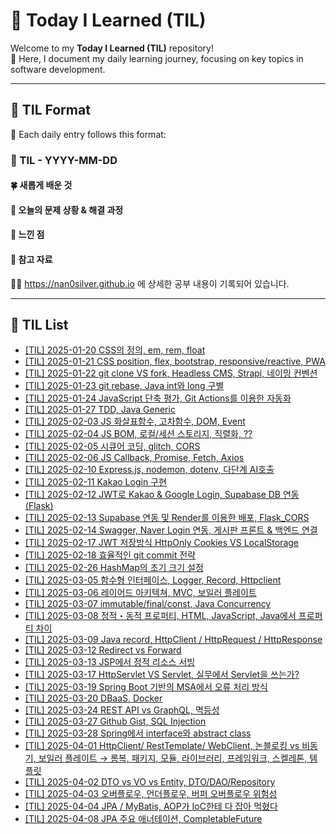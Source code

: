 # 🌟 Today I Learned (TIL)

Welcome to my **Today I Learned (TIL)** repository! <br>
🚀 Here, I document my daily learning journey, focusing on key topics in software development.

---

## 📝 TIL Format

📅 Each daily entry follows this format:

### 📖 TIL - YYYY-MM-DD

#### 🍀 새롭게 배운 것

#### 🍎 오늘의 문제 상황 & 해결 과정

#### 🦄 느낀 점

#### 🐬 참고 자료

🐯🐯 https://nan0silver.github.io 에 상세한 공부 내용이 기록되어 있습니다.

---

## 📌 TIL List
- [[TIL] 2025-01-20 CSS의 정의, em, rem, float](https://github.com/nan0silver/TIL/issues/2)
- [[TIL] 2025-01-21 CSS position, flex, bootstrap, responsive/reactive, PWA](https://github.com/nan0silver/TIL/issues/3)
- [[TIL] 2025-01-22 git clone VS fork, Headless CMS, Strapi, 네이밍 컨벤션](https://github.com/nan0silver/TIL/issues/4)
- [[TIL] 2025-01-23 git rebase, Java int와 long 구별](https://github.com/nan0silver/TIL/issues/5)
- [[TIL] 2025-01-24 JavaScript 단축 평가, Git Actions를 이용한 자동화](https://github.com/nan0silver/TIL/issues/6)
- [[TIL] 2025-01-27 TDD, Java Generic](https://github.com/nan0silver/TIL/issues/7)
- [[TIL] 2025-02-03 JS 화살표함수, 고차함수, DOM, Event](https://github.com/nan0silver/TIL/issues/9)
- [[TIL] 2025-02-04 JS BOM, 로컬/세션 스토리지, 직렬화, ??](https://github.com/nan0silver/TIL/issues/10)
- [[TIL] 2025-02-05 시큐어 코딩, glitch, CORS](https://github.com/nan0silver/TIL/issues/11)
- [[TIL] 2025-02-06 JS Callback, Promise, Fetch, Axios](https://github.com/nan0silver/TIL/issues/12)
- [[TIL] 2025-02-10 Express.js, nodemon, dotenv, 다단계 AI호출](https://github.com/nan0silver/TIL/issues/13)
- [[TIL] 2025-02-11 Kakao Login 구현](https://github.com/nan0silver/TIL/issues/14)
- [[TIL] 2025-02-12 JWT로 Kakao & Google Login, Supabase DB 연동 (Flask)](https://github.com/nan0silver/TIL/issues/15)
- [[TIL] 2025-02-13 Supabase 연동 및 Render를 이용한 배포, Flask_CORS](https://github.com/nan0silver/TIL/issues/16)
- [[TIL] 2025-02-14 Swagger, Naver Login 연동, 게시판 프론트 & 백엔드 연결](https://github.com/nan0silver/TIL/issues/17)
- [[TIL] 2025-02-17 JWT 저장방식 HttpOnly Cookies VS LocalStorage](https://github.com/nan0silver/TIL/issues/18)
- [[TIL] 2025-02-18 효율적인 git commit 전략](https://github.com/nan0silver/TIL/issues/19)
- [[TIL] 2025-02-26 HashMap의 초기 크기 설정](https://github.com/nan0silver/TIL/issues/20)
- [[TIL] 2025-03-05 함수형 인터페이스, Logger, Record, Httpclient](https://github.com/nan0silver/TIL/issues/21)
- [[TIL] 2025-03-06 레이어드 아키텍쳐, MVC, 보일러 플레이트](https://github.com/nan0silver/TIL/issues/22)
- [[TIL] 2025-03-07 immutable/final/const, Java Concurrency](https://github.com/nan0silver/TIL/issues/23)
- [[TIL] 2025-03-08 정적・동적 프로퍼티, HTML, JavaScript, Java에서 프로퍼티 차이](https://github.com/nan0silver/TIL/issues/24)
- [[TIL] 2025-03-09 Java record, HttpClient / HttpRequest / HttpResponse](https://github.com/nan0silver/TIL/issues/25)
- [[TIL] 2025-03-12 Redirect vs Forward](https://github.com/nan0silver/TIL/issues/26)
- [[TIL] 2025-03-13 JSP에서 정적 리소스 서빙](https://github.com/nan0silver/TIL/issues/27)
- [[TIL] 2025-03-17 HttpServlet VS Servlet, 실무에서 Servlet을 쓰는가?](https://github.com/nan0silver/TIL/issues/28)
- [[TIL] 2025-03-19 Spring Boot 기반의 MSA에서 오류 처리 방식](https://github.com/nan0silver/TIL/issues/29)
- [[TIL] 2025-03-20 DBaaS, Docker](https://github.com/nan0silver/TIL/issues/30)
- [[TIL] 2025-03-24 REST API vs GraphQL, 멱등성](https://github.com/nan0silver/TIL/issues/31)
- [[TIL] 2025-03-27 Github Gist, SQL Injection](https://github.com/nan0silver/TIL/issues/32)
- [[TIL] 2025-03-28 Spring에서 interface와 abstract class](https://github.com/nan0silver/TIL/issues/33)
- [[TIL] 2025-04-01 HttpClient/ RestTemplate/ WebClient, 논블로킹 vs 비동기, 보일러 플레이트 → 롬복, 패키지, 모듈, 라이브러리, 프레임워크, 스켈레톤, 템플릿](https://github.com/nan0silver/TIL/issues/34)
- [[TIL] 2025-04-02 DTO vs VO vs Entity, DTO/DAO/Repository](https://github.com/nan0silver/TIL/issues/35)
- [[TIL] 2025-04-03 오버플로우, 언더플로우, 버퍼 오버플로우 위험성](https://github.com/nan0silver/TIL/issues/36)
- [[TIL] 2025-04-04 JPA / MyBatis, AOP가 IoC한테 다 잡아 먹혔다](https://github.com/nan0silver/TIL/issues/37)
- [[TIL] 2025-04-08 JPA 주요 애너테이션, CompletableFuture](https://github.com/nan0silver/TIL/issues/38)
